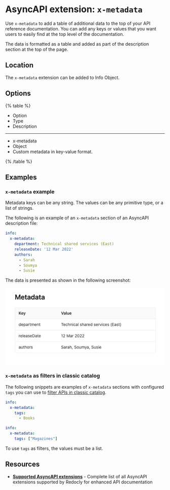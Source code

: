 # AsyncAPI extension: `x-metadata`

Use `x-metadata` to add a table of additional data to the top of your API reference documentation.
You can add any keys or values that you want users to easily find at the top level of the documentation.

The data is formatted as a table and added as part of the description section at the top of the page.

## Location

The `x-metadata` extension can be added to Info Object.

## Options

{% table %}

- Option
- Type
- Description

---

- x-metadata
- Object
- Custom metadata in key-value format.

{% /table %}

## Examples

### `x-metadata` example

Metadata keys can be any string.
The values can be any primitive type, or a list of strings.

The following is an example of an `x-metadata` section of an AsyncAPI description file:

```yaml
info:
  x-metadata:
    department: Technical shared services (East)
    releaseDate: '12 Mar 2022'
    authors:
      - Sarah
      - Soumya
      - Susie
```

The data is presented as shown in the following screenshot:

![title "Metadata" and a table showing the metadata](./images/asyncapi-x-metadata.png)

### `x-metadata` as filters in classic catalog

The following snippets are examples of `x-metadata` sections with configured `tags` you can use to [filter APIs in classic catalog](../../../config/catalog-classic.md#x-metadata-filters-in-classic-catalog).

```yaml {% title="books-api.yaml" %}
info:
  x-metadata:
    tags:
      - Books
```

```yaml {% title="magazines-api.yaml" %}
info:
  x-metadata:
    tags: ["Magazines"]
```

To use `tags` as filters, the values must be a list.

## Resources

- **[Supported AsyncAPI extensions](./index.md)** - Complete list of all AsyncAPI extensions supported by Redocly for enhanced API documentation